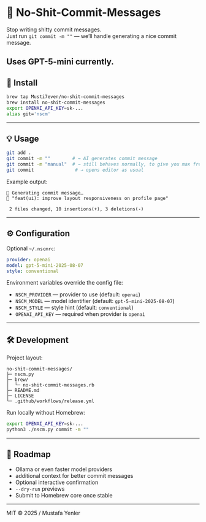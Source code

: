 # 🧠 No-Shit-Commit-Messages

Stop writing shitty commit messages.  
Just run `git commit -m ""` — we’ll handle generating a nice commit message.

Uses GPT-5-mini currently.
---

## 🚀 Install

```bash
brew tap Musti7even/no-shit-commit-messages
brew install no-shit-commit-messages
export OPENAI_API_KEY=sk-...
alias git='nscm'
```

---

## 💡 Usage

```bash
git add .
git commit -m ""        # → AI generates commit message
git commit -m "manual"  # → still behaves normally, to give you max freedom
git commit               # → opens editor as usual
```

Example output:

```
🧠 Generating commit message…
💬 "feat(ui): improve layout responsiveness on profile page"

 2 files changed, 10 insertions(+), 3 deletions(-)
```

---

## ⚙️ Configuration

Optional `~/.nscmrc`:

```yaml
provider: openai
model: gpt-5-mini-2025-08-07
style: conventional
```

Environment variables override the config file:

- `NSCM_PROVIDER` — provider to use (default: `openai`)
- `NSCM_MODEL` — model identifier (default: `gpt-5-mini-2025-08-07`)
- `NSCM_STYLE` — style hint (default: `conventional`)
- `OPENAI_API_KEY` — required when provider is `openai`

---

## 🛠️ Development

Project layout:

```
no-shit-commit-messages/
├─ nscm.py
├─ brew/
│  └─ no-shit-commit-messages.rb
├─ README.md
├─ LICENSE
└─ .github/workflows/release.yml
```

Run locally without Homebrew:

```bash
export OPENAI_API_KEY=sk-...
python3 ./nscm.py commit -m ""
```

---

## 🧭 Roadmap

- Ollama or even faster model providers
- additional context for better commit messages
- Optional interactive confirmation
- `--dry-run` previews
- Submit to Homebrew core once stable

---

MIT © 2025 / Mustafa Yenler


